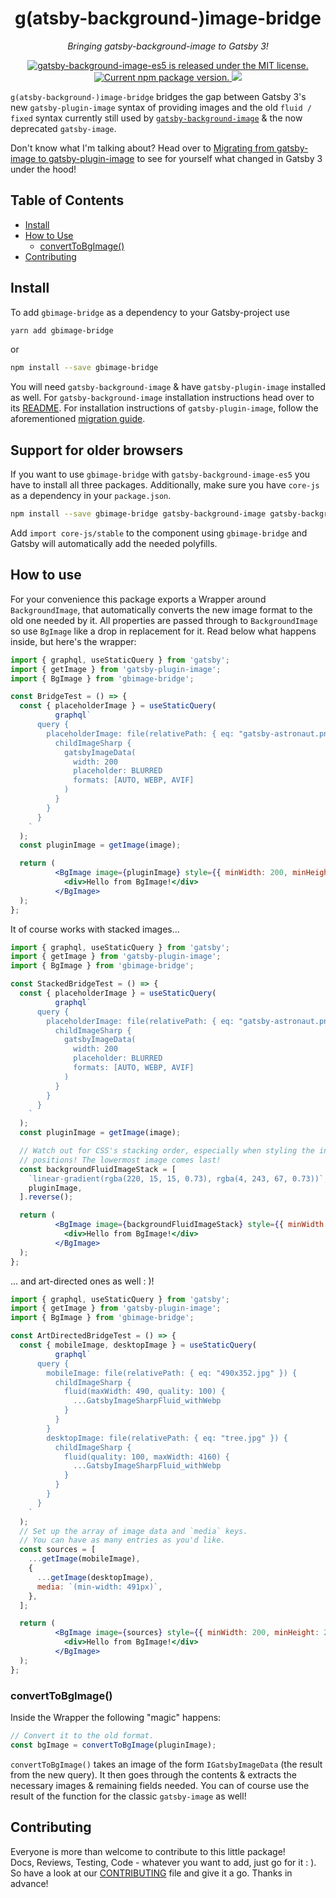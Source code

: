 <h1 align="center">
  g(atsby-background-)image-bridge
</h1>
<p align="center">
  <i>Bringing gatsby-background-image to Gatsby 3!</i>
</p>
<p align="center">
  <a href="https://github.com/timhagn/gatsby-background-image/blob/main/LICENSE">
    <img src="https://img.shields.io/badge/license-MIT-blue.svg" alt="gatsby-background-image-es5 is released under the MIT license." />
  </a>
  <a href="https://www.npmjs.org/package/gbimage-bridge">
    <img src="https://img.shields.io/npm/v/gbimage-bridge.svg" alt="Current npm package version." />
  </a>
  <a href="https://codecov.io/gh/timhagn/gatsby-background-image">
    <img src="https://codecov.io/gh/timhagn/gatsby-background-image/branch/main/graph/badge.svg" />
  </a>
</p>

`g(atsby-background-)image-bridge` bridges the gap between Gatsby 3's new
`gatsby-plugin-image` syntax of providing images and the old
`fluid / fixed` syntax currently still used by
[`gatsby-background-image`](https://github.com/timhagn/gatsby-background-image)
& the now deprecated `gatsby-image`.

Don't know what I'm talking about? Head over to
[Migrating from gatsby-image to gatsby-plugin-image](https://www.gatsbyjs.com/docs/reference/release-notes/image-migration-guide/)
to see for yourself what changed in Gatsby 3 under the hood!

## Table of Contents

- [Install](#install)
- [How to Use](#how-to-use)
  - [convertToBgImage()](#converttobgimage)
- [Contributing](#contributing)

## Install

To add `gbimage-bridge` as a dependency to your Gatsby-project use

```bash
yarn add gbimage-bridge
```

or

```bash
npm install --save gbimage-bridge
```

You will need `gatsby-background-image` & have `gatsby-plugin-image` installed
as well. For `gatsby-background-image` installation instructions head over to
its [README](https://github.com/timhagn/gatsby-background-image/tree/main/packages/gatsby-background-image).
For installation instructions of `gatsby-plugin-image`, follow the
aforementioned [migration guide](https://www.gatsbyjs.com/docs/reference/release-notes/image-migration-guide/).


## Support for older browsers

If you want to use `gbimage-bridge` with `gatsby-background-image-es5` you have to install all three packages.
Additionally, make sure you have `core-js` as a dependency in your `package.json`.

```bash
npm install --save gbimage-bridge gatsby-background-image gatsby-background-es5 core-js`
```

Add `import core-js/stable` to the component using `gbimage-bridge` and Gatsby will automatically add
the needed polyfills.


## How to use

For your convenience this package exports a Wrapper around `BackgroundImage`,
that automatically converts the new image format to the old one needed by it.
All properties are passed through to `BackgroundImage` so use `BgImage` like a
drop in replacement for it.
Read below what happens inside, but here's the wrapper:

```jsx
import { graphql, useStaticQuery } from 'gatsby';
import { getImage } from 'gatsby-plugin-image';
import { BgImage } from 'gbimage-bridge';

const BridgeTest = () => {
  const { placeholderImage } = useStaticQuery(
          graphql`
      query {
        placeholderImage: file(relativePath: { eq: "gatsby-astronaut.png" }) {
          childImageSharp {
            gatsbyImageData(
              width: 200
              placeholder: BLURRED
              formats: [AUTO, WEBP, AVIF]
            )
          }
        }
      }
    `
  );
  const pluginImage = getImage(image);

  return (
          <BgImage image={pluginImage} style={{ minWidth: 200, minHeight: 200 }}>
            <div>Hello from BgImage!</div>
          </BgImage>
  );
};
```

It of course works with stacked images...

```jsx
import { graphql, useStaticQuery } from 'gatsby';
import { getImage } from 'gatsby-plugin-image';
import { BgImage } from 'gbimage-bridge';

const StackedBridgeTest = () => {
  const { placeholderImage } = useStaticQuery(
          graphql`
      query {
        placeholderImage: file(relativePath: { eq: "gatsby-astronaut.png" }) {
          childImageSharp {
            gatsbyImageData(
              width: 200
              placeholder: BLURRED
              formats: [AUTO, WEBP, AVIF]
            )
          }
        }
      }
    `
  );
  const pluginImage = getImage(image);

  // Watch out for CSS's stacking order, especially when styling the individual
  // positions! The lowermost image comes last!
  const backgroundFluidImageStack = [
    `linear-gradient(rgba(220, 15, 15, 0.73), rgba(4, 243, 67, 0.73))`,
    pluginImage,
  ].reverse();

  return (
          <BgImage image={backgroundFluidImageStack} style={{ minWidth: 200, minHeight: 200 }}>
            <div>Hello from BgImage!</div>
          </BgImage>
  );
};
```

... and art-directed ones as well : )!

```jsx
import { graphql, useStaticQuery } from 'gatsby';
import { getImage } from 'gatsby-plugin-image';
import { BgImage } from 'gbimage-bridge';

const ArtDirectedBridgeTest = () => {
  const { mobileImage, desktopImage } = useStaticQuery(
          graphql`
      query {
        mobileImage: file(relativePath: { eq: "490x352.jpg" }) {
          childImageSharp {
            fluid(maxWidth: 490, quality: 100) {
              ...GatsbyImageSharpFluid_withWebp
            }
          }
        }
        desktopImage: file(relativePath: { eq: "tree.jpg" }) {
          childImageSharp {
            fluid(quality: 100, maxWidth: 4160) {
              ...GatsbyImageSharpFluid_withWebp
            }
          }
        }
      }
    `
  );
  // Set up the array of image data and `media` keys.
  // You can have as many entries as you'd like.
  const sources = [
    ...getImage(mobileImage),
    {
      ...getImage(desktopImage),
      media: `(min-width: 491px)`,
    },
  ];

  return (
          <BgImage image={sources} style={{ minWidth: 200, minHeight: 200 }}>
            <div>Hello from BgImage!</div>
          </BgImage>
  );
};
```

### convertToBgImage()

Inside the Wrapper the following "magic" happens:

```jsx
// Convert it to the old format.
const bgImage = convertToBgImage(pluginImage);
```

`convertToBgImage()` takes an image of the form `IGatsbyImageData` (the result
from the new query). It then goes through the contents & extracts the necessary
images & remaining fields needed. You can of course use the result of the
function for the classic `gatsby-image` as well!


## Contributing

Everyone is more than welcome to contribute to this little package!  
Docs, Reviews, Testing, Code - whatever you want to add, just go for it : ).
So have a look at our [CONTRIBUTING](https://github.com/timhagn/gatsby-background-image/blob/main/CONTRIBUTING.md) file and give it a go.
Thanks in advance!
